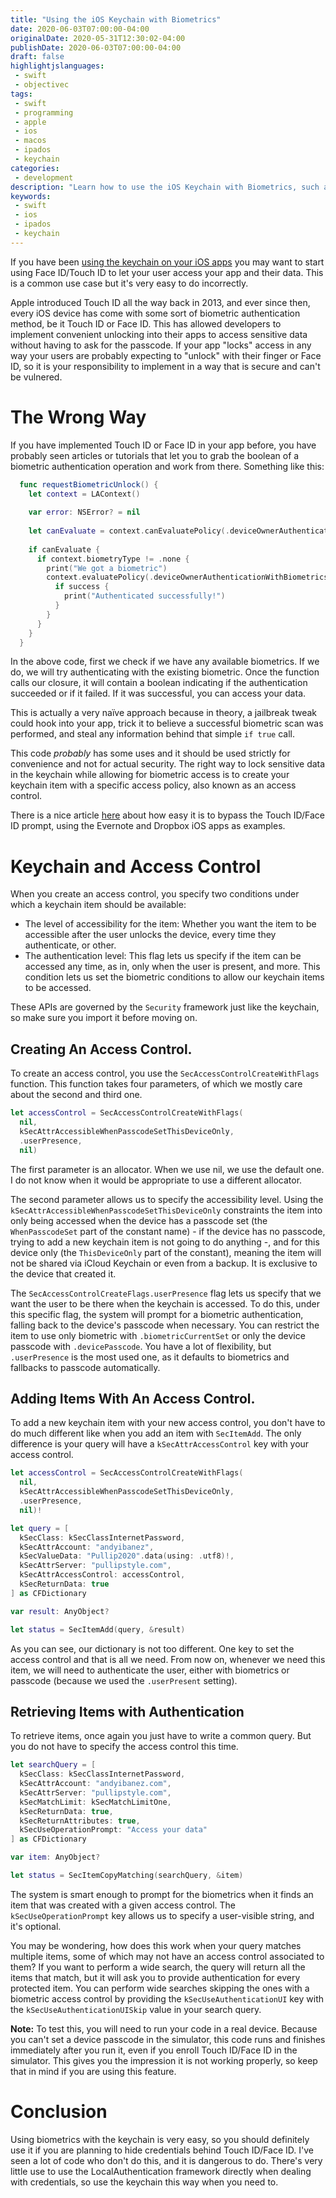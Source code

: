 ```yaml
---
title: "Using the iOS Keychain with Biometrics"
date: 2020-06-03T07:00:00-04:00
originalDate: 2020-05-31T12:30:02-04:00
publishDate: 2020-06-03T07:00:00-04:00
draft: false
highlightjslanguages:
 - swift
 - objectivec
tags:
 - swift
 - programming
 - apple
 - ios
 - macos
 - ipados
 - keychain
categories:
 - development
description: "Learn how to use the iOS Keychain with Biometrics, such as Touch ID or Face ID."
keywords:
 - swift
 - ios
 - ipados
 - keychain
---
```


If you have been [using the keychain on your iOS apps](https://www.andyibanez.com/posts/using-ios-keychain-swift/) you may want to start using Face ID/Touch ID to let your user access your app and their data. This is a common use case but it's very easy to do incorrectly.

Apple introduced Touch ID all the way back in 2013, and ever since then, every iOS device has come with some sort of biometric authentication method, be it Touch ID or Face ID. This has allowed developers to implement convenient unlocking into their apps to access sensitive data without having to ask for the passcode. If your app "locks" access in any way your users are probably expecting to "unlock" with their finger or Face ID, so it is your responsibility to implement in a way that is secure and can't be vulnered.

# The Wrong Way

If you have implemented Touch ID or Face ID in your app before, you have probably seen articles or tutorials that let you to grab the boolean of a biometric authentication operation and work from there. Something like this:

```swift
  func requestBiometricUnlock() {
    let context = LAContext()
    
    var error: NSError? = nil
    
    let canEvaluate = context.canEvaluatePolicy(.deviceOwnerAuthenticationWithBiometrics, error: &error)
    
    if canEvaluate {
      if context.biometryType != .none {
        print("We got a biometric")
        context.evaluatePolicy(.deviceOwnerAuthenticationWithBiometrics, localizedReason: "To access your data") { (success, error) in
          if success {
            print("Authenticated successfully!")
          }
        }
      }
    }
  }
```

In the above code, first we check if we have any available biometrics. If we do, we will try authenticating with the existing biometric. Once the function calls our closure, it will contain a boolean indicating if the authentication succeeded or if it failed. If it was successful, you can access your data.

This is actually a very naïve approach because in theory, a jailbreak tweak could hook into your app, trick it to believe a successful biometric scan was performed, and steal any information behind that simple `if true` call.

This code *probably* has some uses and it should be used strictly for convenience and not for actual security. The right way to lock sensitive data in the keychain while allowing for biometric access is to create your keychain item with a specific access policy, also known as an access control.

There is a nice article [here](https://medium.com/@pig.wig45/touch-id-authentication-bypass-on-evernote-and-dropbox-ios-apps-7985219767b2) about how easy it is to bypass the Touch ID/Face ID prompt, using the Evernote and Dropbox iOS apps as examples.

# Keychain and Access Control

When you create an access control, you specify two conditions under which a keychain item should be available:

* The level of accessibility for the item: Whether you want the item to be accessible after the user unlocks the device, every time they authenticate, or other.
* The authentication level: This flag lets us specify if the item can be accessed any time, as in, only when the user is present, and more. This condition lets us set the biometric conditions to allow our keychain items to be accessed.

These APIs are governed by the `Security` framework just like the keychain, so make sure you import it before moving on.

## Creating An Access Control.

To create an access control, you use the `SecAccessControlCreateWithFlags` function. This function takes four parameters, of which we mostly care about the second and third one.

```swift
let accessControl = SecAccessControlCreateWithFlags(
  nil,
  kSecAttrAccessibleWhenPasscodeSetThisDeviceOnly,
  .userPresence,
  nil)
```

The first parameter is an allocator. When we use nil, we use the default one. I do not know when it would be appropriate to use a different allocator.

The second parameter allows us to specify the accessibility level. Using the `kSecAttrAccessibleWhenPasscodeSetThisDeviceOnly` constraints the item into only being accessed when the device has a passcode set (the `WhenPasscodeSet` part of the constant name) - if the device has no passcode, trying to add a new keychain item is not going to do anything -, and for this device only (the `ThisDeviceOnly` part of the constant), meaning the item will not be shared via iCloud Keychain or even from a backup. It is exclusive to the device that created it.

The `SecAccessControlCreateFlags.userPresence` flag lets us specify that we want the user to be there when the keychain is accessed. To do this, under this specific flag, the system will prompt for a biometric authentication, falling back to the device's passcode when necessary. You can restrict the item to use only biometric with `.biometricCurrentSet` or only the device passcode with `.devicePasscode`. You have a lot of flexibility, but `.userPresence` is the most used one, as it defaults to biometrics and fallbacks to passcode automatically.

## Adding Items With An Access Control.

To add a new keychain item with your new access control, you don't have to do much different like when you add an item with `SecItemAdd`. The only difference is your query will have a `kSecAttrAccessControl` key with your access control.

```swift
let accessControl = SecAccessControlCreateWithFlags(
  nil,
  kSecAttrAccessibleWhenPasscodeSetThisDeviceOnly,
  .userPresence,
  nil)!

let query = [
  kSecClass: kSecClassInternetPassword,
  kSecAttrAccount: "andyibanez",
  kSecValueData: "Pullip2020".data(using: .utf8)!,
  kSecAttrServer: "pullipstyle.com",
  kSecAttrAccessControl: accessControl,
  kSecReturnData: true
] as CFDictionary

var result: AnyObject?

let status = SecItemAdd(query, &result)
```

As you can see, our dictionary is not too different. One key to set the access control and that is all we need. From now on, whenever we need this item, we will need to authenticate the user, either with biometrics or passcode (because we used the `.userPresent` setting).

## Retrieving Items with Authentication

To retrieve items, once again you just have to write a common query. But you do not have to specify the access control this time.

```swift
let searchQuery = [
  kSecClass: kSecClassInternetPassword,
  kSecAttrAccount: "andyibanez.com",
  kSecAttrServer: "pullipstyle.com",
  kSecMatchLimit: kSecMatchLimitOne,
  kSecReturnData: true,
  kSecReturnAttributes: true,
  kSecUseOperationPrompt: "Access your data"
] as CFDictionary

var item: AnyObject?

let status = SecItemCopyMatching(searchQuery, &item)
```

The system is smart enough to prompt for the biometrics when it finds an item that was created with a given access control. The `kSecUseOperationPrompt` key allows us to specify a user-visible string, and it's optional.

You may be wondering, how does this work when your query matches multiple items, some of which may not have an access control associated to them? If you want to perform a wide search, the query will return all the items that match, but it will ask you to provide authentication for every protected item. You can perform wide searches skipping the ones with a biometric access control by providing the `kSecUseAuthenticationUI` key with the `kSecUseAuthenticationUISkip` value in your search query.

**Note:** To test this, you will need to run your code in a real device. Because you can't set a device passcode in the simulator, this code runs and finishes immediately after you run it, even if you enroll Touch ID/Face ID in the simulator. This gives you the impression it is not working properly, so keep that in mind if you are using this feature.

# Conclusion

Using biometrics with the keychain is very easy, so you should definitely use it if you are planning to hide credentials behind Touch ID/Face ID. I've seen a lot of code who don't do this, and it is dangerous to do. There's very little use to use the LocalAuthentication framework directly when dealing with credentials, so use the keychain this way when you need to.

